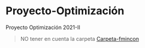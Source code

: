 # Proyecto-Optimización
Proyecto Optimización 2021-II

> NO tener en cuenta la carpeta [Carpeta-fmincon](https://github.com/SRM141200/Proyecto-Optimizacion/tree/main/Implementaciones/ProblemaNoLineal/NoLineal-fmincon)

